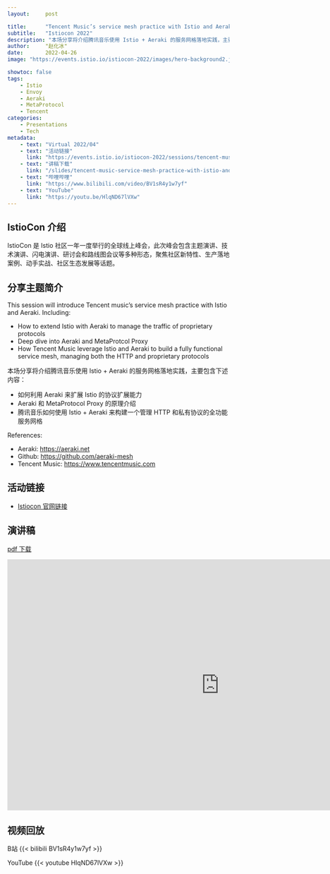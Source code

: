 ```yaml
---
layout:     post

title:      "Tencent Music’s service mesh practice with Istio and Aeraki(Istio + Aeraki 在腾讯音乐的服务网格落地)"
subtitle:   "Istiocon 2022"
description: "本场分享将介绍腾讯音乐使用 Istio + Aeraki 的服务网格落地实践，主要包含下述内容：如何利用 Aeraki 来扩展 Istio 的协议扩展能力，Aeraki 和 MetaProtocol Proxy 的原理介绍，腾讯音乐如何使用 Istio + Aeraki 来构建一个管理 HTTP 和私有协议的全功能服务网格。"
author:     "赵化冰"
date:       2022-04-26
image: "https://events.istio.io/istiocon-2022/images/hero-background2.jpg"

showtoc: false
tags:
    - Istio
    - Envoy
    - Aeraki
    - MetaProtocol
    - Tencent
categories:
    - Presentations
    - Tech
metadata:
    - text: "Virtual 2022/04"
    - text: "活动链接"
      link: "https://events.istio.io/istiocon-2022/sessions/tencent-music-aeraki/"
    - text: "讲稿下载"
      link: "/slides/tencent-music-service-mesh-practice-with-istio-and-aeraki.pdf"
    - text: "哔哩哔哩"
      link: "https://www.bilibili.com/video/BV1sR4y1w7yf"
    - text: "YouTube"
      link: "https://youtu.be/HlqND67lVXw"
---
```


## IstioCon 介绍

IstioCon 是 Istio 社区一年一度举行的全球线上峰会，此次峰会包含主题演讲、技术演讲、闪电演讲、研讨会和路线图会议等多种形态，聚焦社区新特性、生产落地案例、动手实战、社区生态发展等话题。

## 分享主题简介

This session will introduce Tencent music’s service mesh practice with Istio and Aeraki. Including:

* How to extend Istio with Aeraki to manage the traffic of proprietary protocols
* Deep dive into Aeraki and MetaProtcol Proxy
* How Tencent Music leverage Istio and Aeraki to build a fully functional service mesh, managing both the HTTP and proprietary protocols

本场分享将介绍腾讯音乐使用 Istio + Aeraki 的服务网格落地实践，主要包含下述内容：

* 如何利用 Aeraki 来扩展 Istio 的协议扩展能力
* Aeraki 和 MetaProtocol Proxy 的原理介绍
* 腾讯音乐如何使用 Istio + Aeraki 来构建一个管理 HTTP 和私有协议的全功能服务网格

References:

* Aeraki: https://aeraki.net
* Github: https://github.com/aeraki-mesh
* Tencent Music: https://www.tencentmusic.com

## 活动链接
* [Istiocon 官网链接](https://mp.weixin.qq.com/s/zp9q99mGyH2VD9Dij2owWg)

## 演讲稿

[pdf 下载](/slides/tencent-music-service-mesh-practice-with-istio-and-aeraki.pdf)
<iframe src="https://docs.google.com/presentation/d/e/2PACX-1vQeze3Z0_5BbLMyvm6iN7eUhppY06M8VKHw3EF7zNP9KJsDYXKms63yuvQcVRoB69s2hYpDGEEvh-77/embed?start=false&loop=false&delayms=3000" frameborder="0" width="960" height="569" allowfullscreen="true" mozallowfullscreen="true" webkitallowfullscreen="true"></iframe>

## 视频回放
B站
{{< bilibili  BV1sR4y1w7yf >}}

YouTube
{{< youtube HlqND67lVXw >}}
